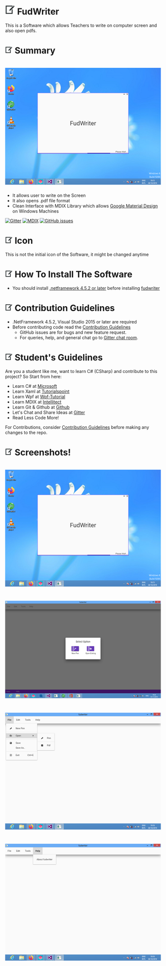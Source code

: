 # ![Alt text](web/images/pen32.png "FudWriter") FudWriter

This is a Software which allows Teachers to write on computer screen and also open pdfs.

# ![Alt text](web/images/pen24.png "Summary") Summary
# ![Alt text](web/images/Screenshot1.png "Splash Screen")

* It allows user to write on the Screen
* It also opens .pdf file format
* Clean Interface with MDIX Library which allows [Google Material Design](https://material.io/design/) on Windows Machines

[![Gitter](https://img.shields.io/badge/Gitter-Join%20Chat,%20Help,%20Say%20Hello!-green.svg?logo=gitter&style=flat-square)](https://gitter.im/fudfc/fudwriter)
[![MDIX](https://img.shields.io/badge/Library-Material%20Design%20in%20Xaml-informational)](http://materialdesigninxaml.net/)
[![GitHub issues](https://img.shields.io/github/issues/mustaphayusuf/fudwriter)](https://github.com/mustaphayusuf/fudwriter/issues)

# ![Alt text](web/images/pen24.png "How To Install!") Icon
This is not the initial icon of the Software, it might be changed anytime

# ![Alt text](web/images/pen24.png "How To Install!") How To Install The Software
* You should install [.netframework 4.5.2 or later](https://dotnet.microsoft.com/download/dotnet-framework) before installing [fudwriter](https://github.com/mustaphayusuf/fudwriter/releases)

# ![Alt text](web/images/pen24.png "Contributions") Contribution Guidelines

* .NetFramework 4.5.2, Visual Studio 2015 or later are required
* Before contributing code read the [Contribution Guidelines](.github/CONTRIBUTING.md)
  * GitHub issues are for bugs and new feature request.
  * For queries, help, and general chat go to [Gitter chat room](https://gitter.im/fudfc/fudwriter).

# ![Alt text](web/images/pen24.png "Student's Guidelines") Student's Guidelines
Are you a student like me, want to learn C# (CSharp) and contribute to this project? So Start from here:
* Learn C# at [Microsoft](https://docs.microsoft.com/en-us/dotnet/csharp/programming-guide/)
* Learn Xaml at [Tutorialspoint](https://www.tutorialspoint.com/xaml/index.htm)
* Learn Wpf at [Wpf-Tutorial](https://wpf-tutorial.com/)
* Learn MDIX at [Intellitect](https://intellitect.com/getting-started-material-design-in-xaml/)
* Learn Git & Github at [Github](https://guides.github.com/)
* Let's Chat and Share Ideas at [Gitter](https://gitter.im/fudfc/fudwriter)
* Read Less Code More!

For Contributions, consider [Contribution Guidelines](.github/CONTRIBUTING.md) before making any changes to the repo.


# ![Alt text](web/images/pen24.png "Screenshots") Screenshots!
# ![Alt text](web/images/Screenshot1.png "Splash Screen")
# ![Alt text](web/images/Screenshot002.png "Option Dialog")
# ![Alt text](web/images/Screenshot2.png "Menus")
# ![Alt text](web/images/Screenshot3.png "Menus")
